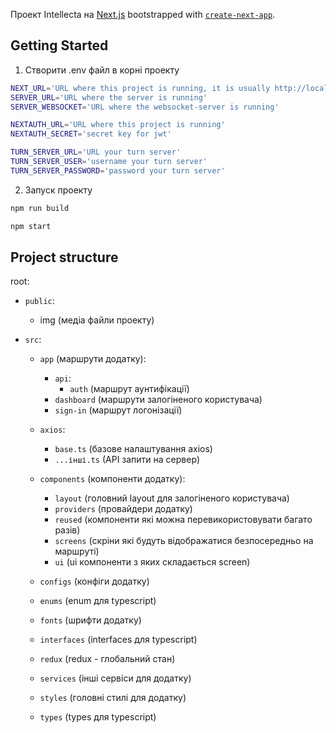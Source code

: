Проект Intellecta на [Next.js](https://nextjs.org/) bootstrapped with [`create-next-app`](https://github.com/vercel/next.js/tree/canary/packages/create-next-app).

## Getting Started

1. Створити .env файл в корні проекту

```bash
NEXT_URL='URL where this project is running, it is usually http://localhost:3000'
SERVER_URL='URL where the server is running'
SERVER_WEBSOCKET='URL where the websocket-server is running'

NEXTAUTH_URL='URL where this project is running'
NEXTAUTH_SECRET='secret key for jwt'

TURN_SERVER_URL='URL your turn server'
TURN_SERVER_USER='username your turn server'
TURN_SERVER_PASSWORD='password your turn server'
```

2. Запуск проекту

```bash
npm run build

npm start
```

## Project structure

root:
- `public`:
    - img (медіа файли проекту)
  
- `src`:
    - `app` (маршрути додатку):
        - `api`:
          - `auth` (маршрут аунтифікації)
        - `dashboard` (маршрути залогіненого користувача)
        - `sign-in` (маршрут логонізації)
      
    - `axios`:
      - `base.ts` (базове налаштування axios)
      - `...інші.ts` (API запити на сервер)
      
    - `components` (компоненти додатку):
      - `layout` (головний layout для залогіненого користувача)
      - `providers` (провайдери додатку)
      - `reused` (компоненти які можна перевикористовувати багато разів)
      - `screens` (скріни які будуть відображатися безпосередньо на маршруті)
      - `ui` (ui компоненти з яких складається screen)
      
    - `configs` (конфіги додатку)
  
    - `enums` (enum для typescript)
  
    - `fonts` (шрифти додатку)
  
    - `interfaces` (interfaces для typescript)
  
    - `redux` (redux - глобальний стан)
  
    - `services` (інші сервіси для додатку)
  
    - `styles` (головні стилі для додатку)
  
    - `types` (types для typescript)

